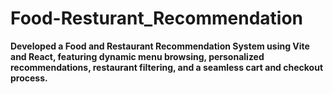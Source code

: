 # Food-Resturant_Recommendation
**Developed a Food and Restaurant Recommendation System using Vite and React, featuring dynamic menu browsing, personalized recommendations, restaurant filtering, and a seamless cart and checkout process.**
